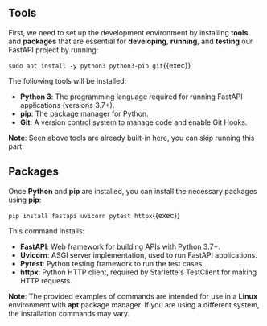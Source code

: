 ## Tools
First, we need to set up the development environment by installing **tools** and **packages** that are essential for **developing**, **running**, and **testing** our FastAPI project by running:


`sudo apt install -y python3 python3-pip git`{{exec}}

The following tools will be installed:

- **Python 3**: The programming language required for running FastAPI applications (versions 3.7+).
- **pip**: The package manager for Python.
- **Git**: A version control system to manage code and enable Git Hooks.

**Note**: Seen above tools are already built-in here, you can skip running this part.

## Packages

Once **Python** and **pip** are installed, you can install the necessary packages using **pip**:


`pip install fastapi uvicorn pytest httpx`{{exec}}

This command installs:

- **FastAPI**: Web framework for building APIs with Python 3.7+.
- **Uvicorn**: ASGI server implementation, used to run FastAPI applications.
- **Pytest**: Python testing framework to run the test cases.
- **httpx**: Python HTTP client, required by Starlette's TestClient for making HTTP requests.


**Note**: The provided examples of commands are intended for use in a **Linux** environment with **apt** package manager. If you are using a different system, the installation commands may vary.